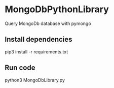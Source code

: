# MongoDbPythonLibrary
Query MongoDb database with pymongo

## Install dependencies
pip3 install -r requirements.txt

## Run code
python3 MongoDbLibrary.py
